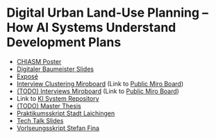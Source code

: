 # Digital Urban Land-Use Planning – How AI Systems Understand Development Plans

* [CHIASM Poster](documents/CHIASM_Poster-Michael_Schwarz-240421.pdf)
* [Digitaler Baumeister Slides](documents/THA_Digitaler_Baumeister-Michael_Schwarz-11062024.pdf)
* [Exposé](documents/Exposé-Michael_Schwarz.pdf)
* [Interview Clustering Miroboard](documents/Interview_Clustering_Miro_Board-Michael_Schwarz.pdf) (Link to [Public Miro Board](https://miro.com/app/board/uXjVK5dIEKM=/?share_link_id=19650467674))
* [(TODO) Interviews Miroboard](TODO) (Link to [Public Miro Board](https://miro.com/app/board/uXjVK5cSCbc=/?share_link_id=692471362957))
* Link to [KI System Repository](https://github.com/schwamic/digital-urban-land-use-planning)
* [(TODO) Master Thesis](TODO)
* [Praktikumsskript Stadt Laichingen](documents/Praktikumskript-Stadt_Laichingen.pdf)
* [Tech Talk Slides](documents/Tech_Talk-Michael_Schwarz-10042024.pdf)
* [Vorlseungsskript Stefan Fina](documents/Vorlseungsskript-Stefan-Fina.pdf)
